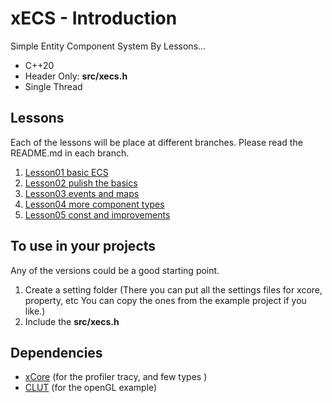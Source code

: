 # xECS - Introduction
Simple Entity Component System By Lessons...

* C++20
* Header Only: **src/xecs.h**
* Single Thread

## Lessons 
Each of the lessons will be place at different branches. Please read the README.md in each branch.

1. [Lesson01 basic ECS](https://github.com/LIONant-depot/xECS/tree/Lesson01_Basic_ECS)
2. [Lesson02 pulish the basics](https://github.com/LIONant-depot/xECS/tree/Lesson02_Pulish_the_basics)
3. [Lesson03 events and maps](https://github.com/LIONant-depot/xECS/tree/Lesson03_Events_n_Maps)
4. [Lesson04 more component types](https://github.com/LIONant-depot/xECS/tree/Lesson04_More_Components_Types)
5. [Lesson05 const and improvements](https://github.com/LIONant-depot/xECS/tree/Lesson05_Const_and_improvements)

## To use in your projects
Any of the versions could be a good starting point.
1. Create a setting folder (There you can put all the settings files for xcore, property, etc You can copy the ones from the example project if you like.)
2. Include the **src/xecs.h**

## Dependencies
- [xCore](https://gitlab.com/LIONant/xcore) (for the profiler tracy, and few types )
- [CLUT](https://github.com/markkilgard/glut) (for the openGL example)

